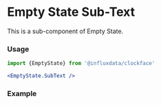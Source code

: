 # Empty State Sub-Text

This is a sub-component of Empty State.

### Usage
```jsx
import {EmptyState} from '@influxdata/clockface'

<EmptyState.SubText />
```

### Example
<!-- STORY -->


<!-- STORY HIDE START -->

<!-- STORY HIDE END -->

<!-- PROPS -->
